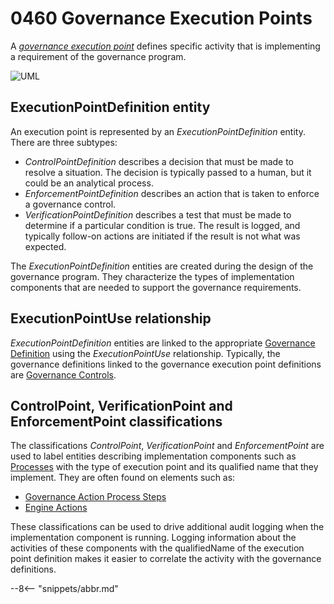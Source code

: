 <!-- SPDX-License-Identifier: CC-BY-4.0 -->
<!-- Copyright Contributors to the ODPi Egeria project. -->

# 0460 Governance Execution Points

A [*governance execution point*](/concepts/governance-execution) defines specific activity that is implementing a requirement of the governance program.  

![UML](0460-Governance-Execution-Points.svg)

## ExecutionPointDefinition entity

An execution point is represented by an *ExecutionPointDefinition* entity.  There are three subtypes:

* *ControlPointDefinition* describes a decision that must be made to resolve a situation.  The decision is typically passed to a human, but it could be an analytical process.
* *EnforcementPointDefinition* describes an action that is taken to enforce a governance control.
* *VerificationPointDefinition* describes a test that must be made to determine if a particular condition is true.  The result is logged, and typically follow-on actions are initiated if the result is not what was expected.

The *ExecutionPointDefinition* entities are created during the design of the governance program.  They characterize the types of implementation components that are needed to support the governance requirements.  

## ExecutionPointUse relationship

*ExecutionPointDefinition* entities are linked to the appropriate [Governance Definition](/types/4/0401-Governance-Definitions) using the *ExecutionPointUse* relationship. Typically, the governance definitions linked to the governance execution point definitions are [Governance Controls](/types/4/0420-Governance-Controls).

## ControlPoint, VerificationPoint and EnforcementPoint classifications

The classifications *ControlPoint*, *VerificationPoint* and *EnforcementPoint* are used to label entities describing implementation components such as [Processes](/types/0/0010-Base-model) with the type of execution point and its qualified name that they implement. They are often found on elements such as:

* [Governance Action Process Steps](/types/4/0462-Governance-Action-Processes)
* [Engine Actions](/types/4/0463-Engine-Actions)

These classifications can be used to drive additional audit logging when the implementation component is running. Logging information about the activities of these components with the qualifiedName of the execution point definition makes it easier to correlate the activity with the governance definitions. 




--8<-- "snippets/abbr.md"